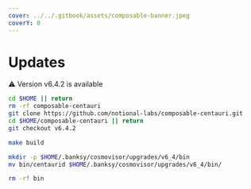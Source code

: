 ```yaml
---
cover: ../../.gitbook/assets/composable-banner.jpeg
coverY: 0
---
```


# Updates

⚠️ Version v6.4.2 is available

```bash
cd $HOME || return
rm -rf composable-centauri
git clone https://github.com/notional-labs/composable-centauri.git
cd $HOME/composable-centauri || return
git checkout v6.4.2

make build

mkdir -p $HOME/.banksy/cosmovisor/upgrades/v6_4/bin
mv bin/centaurid $HOME/.banksy/cosmovisor/upgrades/v6_4/bin/

rm -rf bin
```
